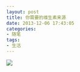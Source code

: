 ```yaml
---
layout: post
title: 你需要的维生素来源
date: 2013-12-06 17:43:05
categories:
- 随笔
tags:
- 生活
---
```


![](https://github.com/bh3nvn/bh3nvn.github.io/raw/master/image/b42014/2013-12-06-01.jpg)    

